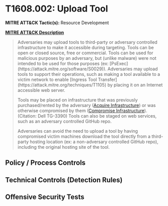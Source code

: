 # T1608.002: Upload Tool
**MITRE ATT&CK Tactic(s):** Resource Development

**[MITRE ATT&CK Description](https://attack.mitre.org/techniques/T1608/002)**
<blockquote>Adversaries may upload tools to third-party or adversary controlled infrastructure to make it accessible during targeting. Tools can be open or closed source, free or commercial. Tools can be used for malicious purposes by an adversary, but (unlike malware) were not intended to be used for those purposes (ex: [PsExec](https://attack.mitre.org/software/S0029)). Adversaries may upload tools to support their operations, such as making a tool available to a victim network to enable [Ingress Tool Transfer](https://attack.mitre.org/techniques/T1105) by placing it on an Internet accessible web server.

Tools may be placed on infrastructure that was previously purchased/rented by the adversary ([Acquire Infrastructure](https://attack.mitre.org/techniques/T1583)) or was otherwise compromised by them ([Compromise Infrastructure](https://attack.mitre.org/techniques/T1584)).(Citation: Dell TG-3390) Tools can also be staged on web services, such as an adversary controlled GitHub repo.

Adversaries can avoid the need to upload a tool by having compromised victim machines download the tool directly from a third-party hosting location (ex: a non-adversary controlled GitHub repo), including the original hosting site of the tool.</blockquote>

## Policy / Process Controls
## Technical Controls (Detection Rules)

## Offensive Security Tests
